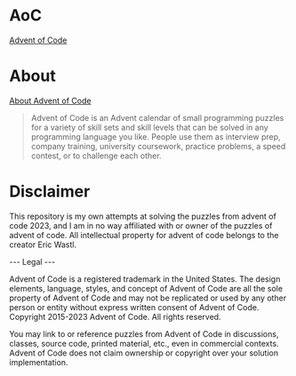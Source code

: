 # AoC
[Advent of Code](https://adventofcode.com)


# About
[About Advent of Code](https://adventofcode.com/2023/about)
>Advent of Code is an Advent calendar of small programming puzzles for a variety of skill sets and skill levels that can be solved in any programming language you like. People use them as interview prep, company training, university coursework, practice problems, a speed contest, or to challenge each other.


# Disclaimer
This repository is my own attempts at solving the puzzles from advent of code 2023, and I am in no way affiliated with or owner of the puzzles of advent of code. All intellectual property for advent of code belongs to the creator Eric Wastl.


--- Legal ---

Advent of Code is a registered trademark in the United States. The design elements, language, styles, and concept of Advent of Code are all the sole property of Advent of Code and may not be replicated or used by any other person or entity without express written consent of Advent of Code. Copyright 2015-2023 Advent of Code. All rights reserved.

You may link to or reference puzzles from Advent of Code in discussions, classes, source code, printed material, etc., even in commercial contexts. Advent of Code does not claim ownership or copyright over your solution implementation.